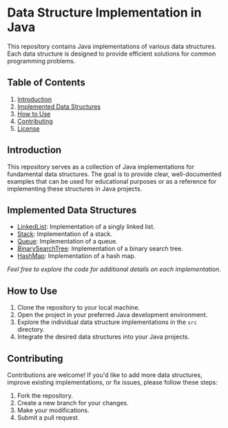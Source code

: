 # Data Structure Implementation in Java

This repository contains Java implementations of various data structures. Each data structure is designed to provide efficient solutions for common programming problems.

## Table of Contents

1. [Introduction](#introduction)
2. [Implemented Data Structures](#implemented-data-structures)
3. [How to Use](#how-to-use)
4. [Contributing](#contributing)
5. [License](#license)

## Introduction

This repository serves as a collection of Java implementations for fundamental data structures. The goal is to provide clear, well-documented examples that can be used for educational purposes or as a reference for implementing these structures in Java projects.

## Implemented Data Structures

- [LinkedList](MyOwnLinkedList/src/com/my/ownLinkedlist/LinkedList.java): Implementation of a singly linked list.
- [Stack](src/main/java/Stack.java): Implementation of a stack.
- [Queue](src/main/java/Queue.java): Implementation of a queue.
- [BinarySearchTree](src/main/java/BinarySearchTree.java): Implementation of a binary search tree.
- [HashMap](src/main/java/HashMap.java): Implementation of a hash map.

*Feel free to explore the code for additional details on each implementation.*

## How to Use

1. Clone the repository to your local machine.
2. Open the project in your preferred Java development environment.
3. Explore the individual data structure implementations in the `src` directory.
4. Integrate the desired data structures into your Java projects.

## Contributing

Contributions are welcome! If you'd like to add more data structures, improve existing implementations, or fix issues, please follow these steps:

1. Fork the repository.
2. Create a new branch for your changes.
3. Make your modifications.
4. Submit a pull request.
